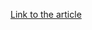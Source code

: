 [Link to the article](https://research.checkpoint.com/2023/stealth-soldier-backdoor-used-in-targeted-espionage-attacks-in-north-africa/)

